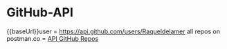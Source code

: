 # GitHub-API

  {{baseUrl}}user = https://api.github.com/users/Raqueldelamer
 all repos on postman.co = <a href="https://api.github.com/users/Raqueldelamer/repos" target="blank">API GitHub Repos</a>
